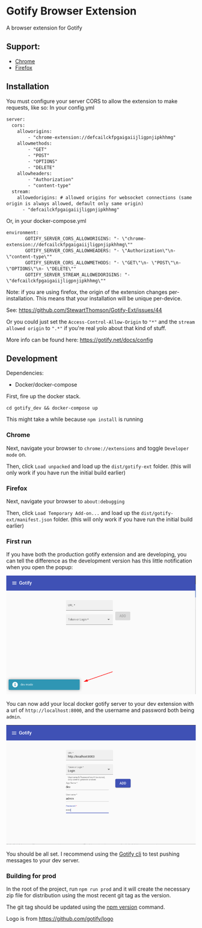 # Gotify Browser Extension

A browser extension for Gotify

## Support:

- [Chrome](https://chrome.google.com/webstore/detail/gotify/defcailckfpgaigaiijligpnjipkhhmg)
- [Firefox](https://addons.mozilla.org/en-CA/firefox/addon/gotify/)

## Installation
You must configure your server CORS to allow the extension to make requests, like so:
In your config.yml
```
server:
  cors:
    alloworigins:
        - "chrome-extension://defcailckfpgaigaiijligpnjipkhhmg"
    allowmethods:
        - "GET"
        - "POST"
        - "OPTIONS"
        - "DELETE"
    allowheaders:
        - "Authorization"
        - "content-type"
  stream:
    allowedorigins: # allowed origins for websocket connections (same origin is always allowed, default only same origin)
      - "defcailckfpgaigaiijligpnjipkhhmg"
```
Or, in your docker-compose.yml
```
environment:
       GOTIFY_SERVER_CORS_ALLOWORIGINS: "- \"chrome-extension://defcailckfpgaigaiijligpnjipkhhmg\""
       GOTIFY_SERVER_CORS_ALLOWHEADERS: "- \"Authorization\"\n- \"content-type\""
       GOTIFY_SERVER_CORS_ALLOWMETHODS: "- \"GET\"\n- \"POST\"\n- \"OPTIONS\"\n- \"DELETE\""
       GOTIFY_SERVER_STREAM_ALLOWEDORIGINS: "- \"defcailckfpgaigaiijligpnjipkhhmg\""
```

Note: if you are using firefox, the origin of the extension changes per-installation. This means that your installation will be unique per-device.

See: https://github.com/StewartThomson/Gotify-Ext/issues/44 

Or you could just set the `Access-Control-Allow-Origin` to `"*"` and the `stream allowed origin` to `".*"` if you're real yolo about that kind of stuff.

More info can be found here: https://gotify.net/docs/config

## Development
Dependencies:

- Docker/docker-compose

First, fire up the docker stack.

```shell script
cd gotify_dev && docker-compose up
```

This might take a while because `npm install` is running

### Chrome
Next, navigate your browser to `chrome://extensions` and toggle `Developer mode` on.

Then, click `Load unpacked` and load up the `dist/gotify-ext` folder. (this will only work if you have run the initial build earlier)

### Firefox
Next, navigate your browser to `about:debugging`

Then, click `Load Temporary Add-on...` and load up the `dist/gotify-ext/manifest.json` folder. (this will only work if you have run the initial build earlier)

### First run
If you have both the production gotify extension and are developing, you can tell the difference as the development version has this little notification when you open the popup:

![Dev notification](images/dev_notif.png)

You can now add your local docker gotify server to your dev extension with a url of `http://localhost:8000`, and the username and password both being `admin`.

![Dev login](images/dev_login.png)

You should be all set. I recommend using the [Gotify cli](https://github.com/gotify/cli) to test pushing messages to your dev server.

### Building for prod
In the root of the project, run `npm run prod` and it will create the necessary zip file for distribution using the most recent git tag as the version.

The git tag should be updated using the [npm version](https://docs.npmjs.com/cli/version) command.

Logo is from https://github.com/gotify/logo
